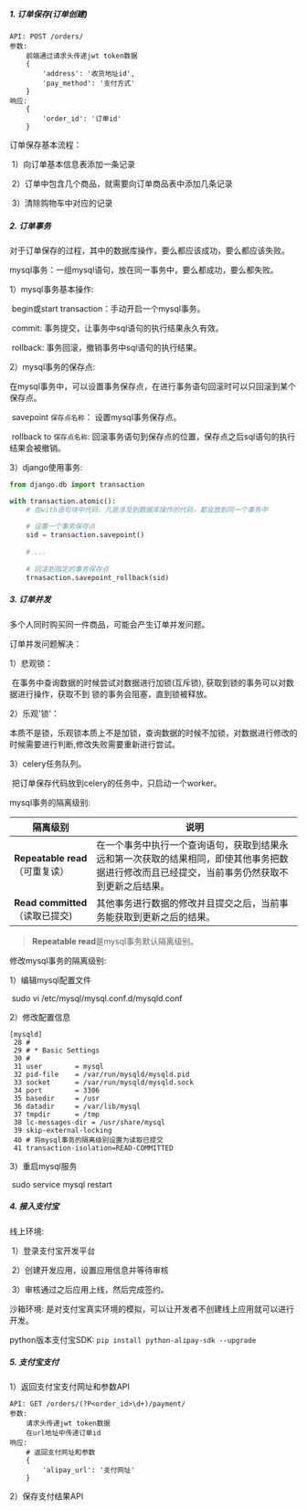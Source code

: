 ##### 1. 订单保存(订单创建)

```http
API: POST /orders/
参数:
	前端通过请求头传递jwt token数据
	{
        'address': '收货地址id',
        'pay_method': '支付方式'
	}
响应:
	{
        'order_id': '订单id'
	}
```

订单保存基本流程：

​	1）向订单基本信息表添加一条记录

​	2）订单中包含几个商品，就需要向订单商品表中添加几条记录

​	3）清除购物车中对应的记录

##### 2. 订单事务

对于订单保存的过程，其中的数据库操作，要么都应该成功，要么都应该失败。

mysql事务：一组mysql语句，放在同一事务中，要么都成功，要么都失败。

1）mysql事务基本操作:

​	begin或start transaction：手动开启一个mysql事务。

​	commit: 事务提交，让事务中sql语句的执行结果永久有效。

​	rollback: 事务回滚，撤销事务中sql语句的执行结果。

2）mysql事务的保存点:

​	在mysql事务中，可以设置事务保存点，在进行事务语句回滚时可以只回滚到某个保存点。

​	  savepoint `保存点名称`： 设置mysql事务保存点。

​	  rollback to `保存点名称`: 回滚事务语句到保存点的位置，保存点之后sql语句的执行结果会被撤销。

3）django使用事务:

```python
from django.db import transaction

with transaction.atomic():
    # 在with语句块中代码，凡是涉及到数据库操作的代码，都会放到同一个事务中
    
    # 设置一个事务保存点
    sid = transaction.savepoint()
    
    # ...
    
    # 回滚到指定的事务保存点
    trnasaction.savepoint_rollback(sid)
```

##### 3. 订单并发

多个人同时购买同一件商品，可能会产生订单并发问题。

订单并发问题解决：

1）悲观锁：

​		在事务中查询数据的时候尝试对数据进行加锁(互斥锁), 获取到锁的事务可以对数据进行操作，获取不到			锁的事务会阻塞，直到锁被释放。

2）乐观'锁'：

​	本质不是锁，乐观锁本质上不是加锁，查询数据的时候不加锁，对数据进行修改的时候需要进行判断,修改失败需要重新进行尝试。

3）celery任务队列。

​	把订单保存代码放到celery的任务中，只启动一个worker。

mysql事务的隔离级别:

| 隔离级别                        | 说明                                                         |
| ------------------------------- | ------------------------------------------------------------ |
| **Repeatable read**（可重复读） | 在一个事务中执行一个查询语句，获取到结果永远和第一次获取的结果相同，即使其他事务把数据进行修改而且已经提交，当前事务仍然获取不到更新之后结果。 |
| **Read committed**（读取已提交) | 其他事务进行数据的修改并且提交之后，当前事务能获取到更新之后的结果。 |

>  **Repeatable read**是mysql事务默认隔离级别。

修改mysql事务的隔离级别:

1）编辑mysql配置文件

​	sudo vi /etc/mysql/mysql.conf.d/mysqld.conf

2）修改配置信息

```shell
[mysqld]
 28 #
 29 # * Basic Settings
 30 #
 31 user        = mysql
 32 pid-file    = /var/run/mysqld/mysqld.pid
 33 socket      = /var/run/mysqld/mysqld.sock
 34 port        = 3306
 35 basedir     = /usr
 36 datadir     = /var/lib/mysql
 37 tmpdir      = /tmp
 38 lc-messages-dir = /usr/share/mysql
 39 skip-external-locking
 40 # 将mysql事务的隔离级别设置为读取已提交
 41 transaction-isolation=READ-COMMITTED
```

3）重启mysql服务

​	sudo service mysql restart

##### 4. 接入支付宝

线上环境:

​	1）登录支付宝开发平台

​	2）创建开发应用，设置应用信息并等待审核

​	3）审核通过之后应用上线，然后完成签约。

沙箱环境: 是对支付宝真实环境的模拟，可以让开发者不创建线上应用就可以进行开发。

python版本支付宝SDK: `pip install python-alipay-sdk --upgrade`

##### 5. 支付宝支付

1）返回支付宝支付网址和参数API

```http
API: GET /orders/(?P<order_id>\d+)/payment/
参数:
	请求头传递jwt token数据
	在url地址中传递订单id
响应:
	# 返回支付网址和参数
	{
        'alipay_url': '支付网址'
	}
```

2）保存支付结果API











